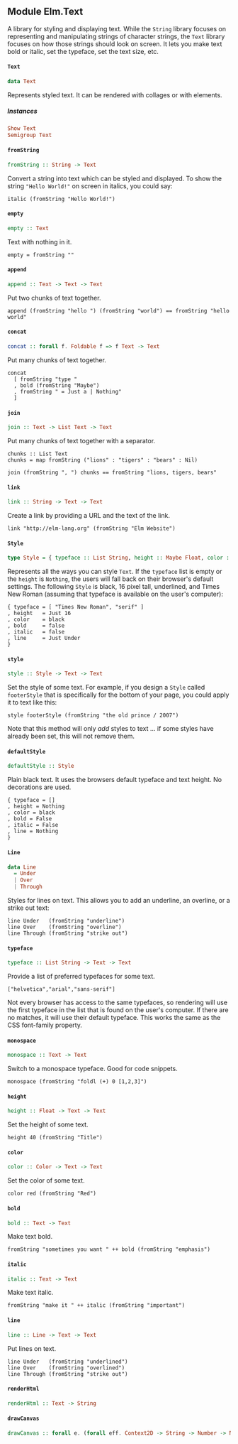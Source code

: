 ## Module Elm.Text

A library for styling and displaying text. While the
`String` library focuses on representing and manipulating
strings of character strings, the `Text` library focuses on how those
strings should look on screen. It lets you make text bold or italic,
set the typeface, set the text size, etc.

#### `Text`

``` purescript
data Text
```

Represents styled text. It can be rendered with collages or with elements.

##### Instances
``` purescript
Show Text
Semigroup Text
```

#### `fromString`

``` purescript
fromString :: String -> Text
```

Convert a string into text which can be styled and displayed. To show the
string `"Hello World!"` on screen in italics, you could say:

    italic (fromString "Hello World!")

#### `empty`

``` purescript
empty :: Text
```

Text with nothing in it.

    empty = fromString ""

#### `append`

``` purescript
append :: Text -> Text -> Text
```

Put two chunks of text together.

    append (fromString "hello ") (fromString "world") == fromString "hello world"

#### `concat`

``` purescript
concat :: forall f. Foldable f => f Text -> Text
```

Put many chunks of text together.

    concat
      [ fromString "type "
      , bold (fromString "Maybe")
      , fromString " = Just a | Nothing"
      ]

#### `join`

``` purescript
join :: Text -> List Text -> Text
```

Put many chunks of text together with a separator.

    chunks :: List Text
    chunks = map fromString ("lions" : "tigers" : "bears" : Nil)

    join (fromString ", ") chunks == fromString "lions, tigers, bears"

#### `link`

``` purescript
link :: String -> Text -> Text
```

Create a link by providing a URL and the text of the link.

    link "http://elm-lang.org" (fromString "Elm Website")

#### `Style`

``` purescript
type Style = { typeface :: List String, height :: Maybe Float, color :: Color, bold :: Bool, italic :: Bool, line :: Maybe Line }
```

Represents all the ways you can style `Text`. If the `typeface` list is
empty or the `height` is `Nothing`, the users will fall back on their browser's
default settings. The following `Style` is black, 16 pixel tall, underlined, and
Times New Roman (assuming that typeface is available on the user's computer):

    { typeface = [ "Times New Roman", "serif" ]
    , height   = Just 16
    , color    = black
    , bold     = false
    , italic   = false
    , line     = Just Under
    }

#### `style`

``` purescript
style :: Style -> Text -> Text
```

Set the style of some text. For example, if you design a `Style` called
`footerStyle` that is specifically for the bottom of your page, you could apply
it to text like this:

    style footerStyle (fromString "the old prince / 2007")

Note that this method will only *add* styles to text ... if some styles
have already been set, this will not remove them.

#### `defaultStyle`

``` purescript
defaultStyle :: Style
```

Plain black text. It uses the browsers default typeface and text height.
No decorations are used.

    { typeface = []
    , height = Nothing
    , color = black
    , bold = False
    , italic = False
    , line = Nothing
    }

#### `Line`

``` purescript
data Line
  = Under
  | Over
  | Through
```

Styles for lines on text. This allows you to add an underline, an overline,
or a strike out text:

    line Under   (fromString "underline")
    line Over    (fromString "overline")
    line Through (fromString "strike out")

#### `typeface`

``` purescript
typeface :: List String -> Text -> Text
```

Provide a list of preferred typefaces for some text.

    ["helvetica","arial","sans-serif"]

Not every browser has access to the same typefaces, so rendering will use the
first typeface in the list that is found on the user's computer. If there are
no matches, it will use their default typeface. This works the same as the CSS
font-family property.

#### `monospace`

``` purescript
monospace :: Text -> Text
```

Switch to a monospace typeface. Good for code snippets.

    monospace (fromString "foldl (+) 0 [1,2,3]")

#### `height`

``` purescript
height :: Float -> Text -> Text
```

Set the height of some text.

    height 40 (fromString "Title")

#### `color`

``` purescript
color :: Color -> Text -> Text
```

Set the color of some text.

    color red (fromString "Red")

#### `bold`

``` purescript
bold :: Text -> Text
```

Make text bold.

    fromString "sometimes you want " ++ bold (fromString "emphasis")

#### `italic`

``` purescript
italic :: Text -> Text
```

Make text italic.

    fromString "make it " ++ italic (fromString "important")

#### `line`

``` purescript
line :: Line -> Text -> Text
```

Put lines on text.

    line Under   (fromString "underlined")
    line Over    (fromString "overlined")
    line Through (fromString "strike out")

#### `renderHtml`

``` purescript
renderHtml :: Text -> String
```

#### `drawCanvas`

``` purescript
drawCanvas :: forall e. (forall eff. Context2D -> String -> Number -> Number -> Eff (canvas :: CANVAS | eff) Context2D) -> Text -> Context2D -> Eff (canvas :: CANVAS | e) Context2D
```


